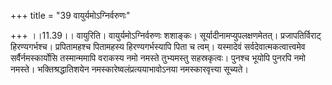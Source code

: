 +++
title = "39 वायुर्यमोऽग्निर्वरुणः"

+++
।।11.39।। वायुरिति। वायुर्यमोऽग्निर्वरुणः शशाङ्कः।
सूर्यादीनामप्युपलक्षणमेतत्। प्रजापतिर्विराट् हिरण्यगर्भश्च। प्रपितामहश्च
पितामहस्य हिरण्यगर्भस्यापि पिता च त्वम्। यस्मादेवं
सर्वदेवात्मकत्वात्त्वमेव सर्वैर्नमस्कार्योसि तस्मान्ममापि वराकस्य नमो
नमस्ते तुभ्यमस्तु सहस्रकृत्वः। पुनश्च भूयोपि पुनरपि नमो नमस्ते।
भक्तिश्रद्धातिशयेन नमस्कारेष्वलंप्रत्ययाभावोऽनया नमस्कारवृत्त्या
सूच्यते।
